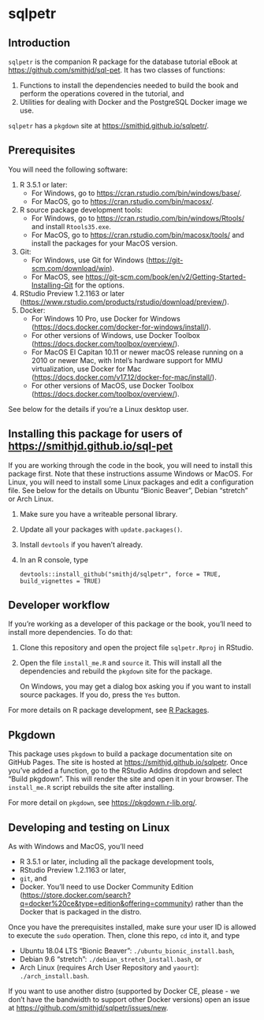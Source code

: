 sqlpetr
================

## Introduction

`sqlpetr` is the companion R package for the database tutorial eBook at
<https://github.com/smithjd/sql-pet>. It has two classes of functions:

1.  Functions to install the dependencies needed to build the book and
    perform the operations covered in the tutorial, and
2.  Utilities for dealing with Docker and the PostgreSQL Docker image we
    use.

`sqlpetr` has a `pkgdown` site at <https://smithjd.github.io/sqlpetr/>.

## Prerequisites

You will need the following software:

1.  R 3.5.1 or later:
      - For Windows, go to <https://cran.rstudio.com/bin/windows/base/>.
      - For MacOS, go to <https://cran.rstudio.com/bin/macosx/>.
2.  R source package development tools:
      - For Windows, go to
        <https://cran.rstudio.com/bin/windows/Rtools/> and install
        `Rtools35.exe`.
      - For MacOS, go to <https://cran.rstudio.com/bin/macosx/tools/>
        and install the packages for your MacOS version.
3.  Git:
      - For Windows, use Git for Windows
        (<https://git-scm.com/download/win>).
      - For MacOS, see
        <https://git-scm.com/book/en/v2/Getting-Started-Installing-Git>
        for the options.
4.  RStudio Preview 1.2.1163 or later
    (<https://www.rstudio.com/products/rstudio/download/preview/>).
5.  Docker:
      - For Windows 10 Pro, use Docker for Windows
        (<https://docs.docker.com/docker-for-windows/install/>).
      - For other versions of Windows, use Docker Toolbox
        (<https://docs.docker.com/toolbox/overview/>).
      - For MacOS El Capitan 10.11 or newer macOS release running on a
        2010 or newer Mac, with Intel’s hardware support for MMU
        virtualization, use Docker for Mac
        (<https://docs.docker.com/v17.12/docker-for-mac/install/>).
      - For other versions of MacOS, use Docker Toolbox
        (<https://docs.docker.com/toolbox/overview/>).

See below for the details if you’re a Linux desktop
user.

## Installing this package for users of <https://smithjd.github.io/sql-pet>

If you are working through the code in the book, you will need to
install this package first. Note that these instructions assume Windows
or MacOS. For Linux, you will need to install some Linux packages and
edit a configuration file. See below for the details on Ubuntu “Bionic
Beaver”, Debian “stretch” or Arch Linux.

1.  Make sure you have a writeable personal library.

2.  Update all your packages with `update.packages()`.

3.  Install `devtools` if you haven’t already.

4.  In an R console,
        type
    
        devtools::install_github("smithjd/sqlpetr", force = TRUE, build_vignettes = TRUE)

## Developer workflow

If you’re working as a developer of this package or the book, you’ll
need to install more dependencies. To do that:

1.  Clone this repository and open the project file `sqlpetr.Rproj` in
    RStudio.

2.  Open the file `install_me.R` and `source` it. This will install all
    the dependencies and rebuild the `pkgdown` site for the package.
    
    On Windows, you may get a dialog box asking you if you want to
    install source packages. If you do, press the `Yes` button.

For more details on R package development, see [R
Packages](http://r-pkgs.had.co.nz/).

## Pkgdown

This package uses `pkgdown` to build a package documentation site on
GitHub Pages. The site is hosted at <https://smithjd.github.io/sqlpetr>.
Once you’ve added a function, go to the RStudio Addins dropdown and
select “Build pkgdown”. This will render the site and open it in your
browser. The `install_me.R` script rebuilds the site after installing.

For more detail on `pkgdown`, see <https://pkgdown.r-lib.org/>.

## Developing and testing on Linux

As with Windows and MacOS, you’ll need

  - R 3.5.1 or later, including all the package development tools,
  - RStudio Preview 1.2.1163 or later,
  - `git`, and
  - Docker. You’ll need to use Docker Community Edition
    (<https://store.docker.com/search?q=docker%20ce&type=edition&offering=community>)
    rather than the Docker that is packaged in the distro.

Once you have the prerequisites installed, make sure your user ID is
allowed to execute the `sudo` operation. Then, clone this repo, `cd`
into it, and type

  - Ubuntu 18.04 LTS “Bionic Beaver”: `./ubuntu_bionic_install.bash`,
  - Debian 9.6 “stretch”: `./debian_stretch_install.bash`, or
  - Arch Linux (requires Arch User Repository and `yaourt`):
    `./arch_install.bash`.

If you want to use another distro (supported by Docker CE, please - we
don’t have the bandwidth to support other Docker versions) open an issue
at <https://github.com/smithjd/sqlpetr/issues/new>.
